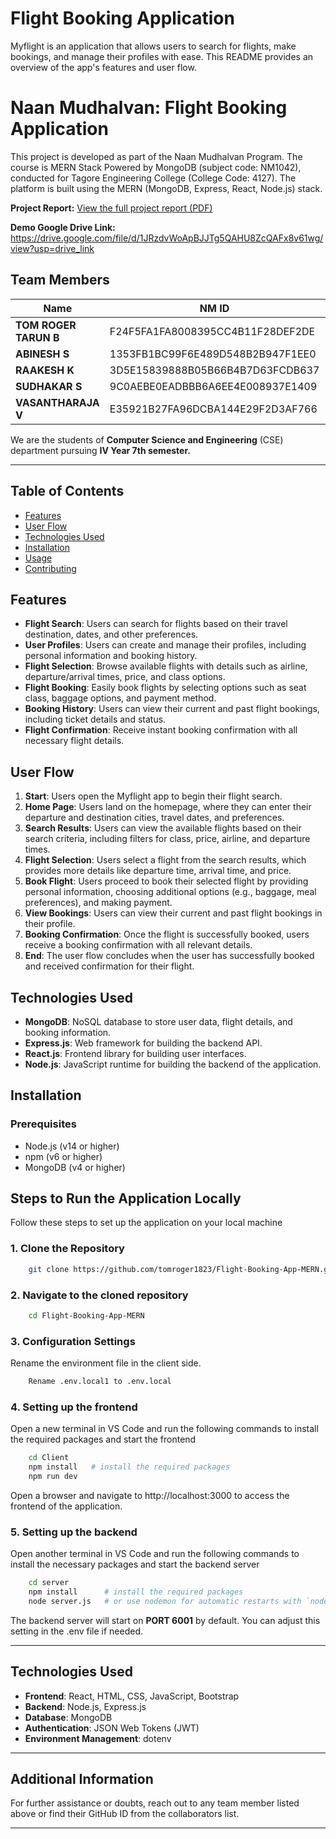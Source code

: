 # Flight Booking Application

Myflight is an application that allows users to search for flights, make bookings, and manage their profiles with ease. This README provides an overview of the app's features and user flow.

# Naan Mudhalvan: Flight Booking Application

This project is developed as part of the Naan Mudhalvan Program. The course is MERN Stack Powered by MongoDB (subject code: NM1042), conducted for Tagore Engineering College (College Code: 4127). The platform is built using the MERN (MongoDB, Express, React, Node.js) stack.

**Project Report:** [View the full project report (PDF)](https://github.com/tomroger1823/Flight-Booking-App-MERN/blob/main/Documentation%20-%20Project%20Report%20-%20Myflight.pdf)

**Demo Google Drive Link:** https://drive.google.com/file/d/1JRzdvWoApBJJTg5QAHU8ZcQAFx8v61wg/view?usp=drive_link

## Team Members

| Name | NM ID | Email Address | AU ID |
|------|-------|---------------|--------|
| **TOM ROGER TARUN B** | F24F5FA1FA8008395CC4B11F28DEF2DE | tomroger1823@gmail.com | AU412721104054 |
| **ABINESH S** | 1353FB1BC99F6E489D548B2B947F1EE0 | abineshabinesh93644@gmail.com | AU412721104002 |
| **RAAKESH K** | 3D5E15839888B05B66B4B7D63FCDB637 | raakeshraakesh30@gmail.com | AU412721104038 |
| **SUDHAKAR S** | 9C0AEBE0EADBBB6A6EE4E008937E1409 | sudhakarkosu@gmail.com | AU412721104050 |
| **VASANTHARAJA V** | E35921B27FA96DCBA144E29F2D3AF766 | valentinovasanth47@gmail.com | AU412721104057 |

We are the students of **Computer Science and Engineering** (CSE) department pursuing **IV Year 7th semester.**

---

## Table of Contents

- [Features](#features)
- [User Flow](#user-flow)
- [Technologies Used](#technologies-used)
- [Installation](#installation)
- [Usage](#usage)
- [Contributing](#contributing)

## Features
- **Flight Search**: Users can search for flights based on their travel destination, dates, and other preferences.
- **User Profiles**: Users can create and manage their profiles, including personal information and booking history.
- **Flight Selection**: Browse available flights with details such as airline, departure/arrival times, price, and class options.
- **Flight Booking**: Easily book flights by selecting options such as seat class, baggage options, and payment method.
- **Booking History**: Users can view their current and past flight bookings, including ticket details and status.
- **Flight Confirmation**: Receive instant booking confirmation with all necessary flight details.

## User Flow

1. **Start**: Users open the Myflight app to begin their flight search.
2. **Home Page**: Users land on the homepage, where they can enter their departure and destination cities, travel dates, and preferences.
3. **Search Results**: Users can view the available flights based on their search criteria, including filters for class, price, airline, and departure times.
4. **Flight Selection**: Users select a flight from the search results, which provides more details like departure time, arrival time, and price.
5. **Book Flight**: Users proceed to book their selected flight by providing personal information, choosing additional options (e.g., baggage, meal preferences), and making payment.
6. **View Bookings**: Users can view their current and past flight bookings in their profile.
7. **Booking Confirmation**: Once the flight is successfully booked, users receive a booking confirmation with all relevant details.
8. **End**: The user flow concludes when the user has successfully booked and received confirmation for their flight.

## Technologies Used

- **MongoDB**: NoSQL database to store user data, flight details, and booking information.
- **Express.js**: Web framework for building the backend API.
- **React.js**: Frontend library for building user interfaces.
- **Node.js**: JavaScript runtime for building the backend of the application.

## Installation

### Prerequisites

- Node.js (v14 or higher)
- npm (v6 or higher)
- MongoDB (v4 or higher)

## Steps to Run the Application Locally

Follow these steps to set up the application on your local machine

### 1. Clone the Repository

```bash
    git clone https://github.com/tomroger1823/Flight-Booking-App-MERN.git
```

### 2. Navigate to the cloned repository

```bash 
    cd Flight-Booking-App-MERN
```

### 3. Configuration Settings
Rename the environment file in the client side.
```bash
    Rename .env.local1 to .env.local
```

### 4. Setting up the frontend
Open a new terminal in VS Code and run the following commands to install the required packages and start the frontend

```bash
    cd Client
    npm install   # install the required packages
    npm run dev
```
Open a browser and navigate to http://localhost:3000 to access the frontend of the application.

### 5. Setting up the backend
Open another terminal in VS Code and run the following commands to install the necessary packages and start the backend server

```bash 
    cd server
    npm install      # install the required packages
    node server.js   # or use nodemon for automatic restarts with `nodemon server.js`
```
The backend server will start on **PORT 6001** by default. You can adjust this setting in the .env file if needed.

---

## Technologies Used

- **Frontend**: React, HTML, CSS, JavaScript, Bootstrap
- **Backend**: Node.js, Express.js
- **Database**: MongoDB
- **Authentication**: JSON Web Tokens (JWT)
- **Environment Management**: dotenv

---

## Additional Information

For further assistance or doubts, reach out to any team member listed above or find their GitHub ID from the collaborators list.

---
